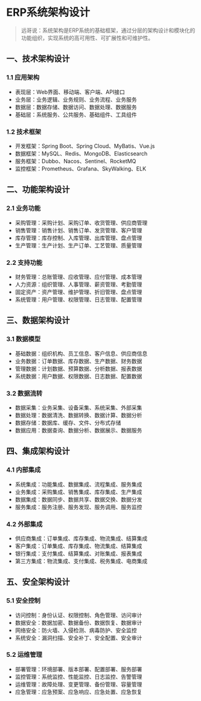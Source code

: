 # ERP系统架构设计

> 远哥说：系统架构是ERP系统的基础框架，通过分层的架构设计和模块化的功能组织，实现系统的高可用性、可扩展性和可维护性。

## 一、技术架构设计

### 1.1 应用架构
- 表现层：Web界面、移动端、客户端、API接口
- 业务层：业务逻辑、业务规则、业务流程、业务服务
- 数据层：数据存储、数据访问、数据处理、数据服务
- 基础层：系统服务、公共服务、基础组件、工具组件

### 1.2 技术框架
- 开发框架：Spring Boot、Spring Cloud、MyBatis、Vue.js
- 数据框架：MySQL、Redis、MongoDB、Elasticsearch
- 服务框架：Dubbo、Nacos、Sentinel、RocketMQ
- 监控框架：Prometheus、Grafana、SkyWalking、ELK

## 二、功能架构设计

### 2.1 业务功能
- 采购管理：采购计划、采购订单、收货管理、供应商管理
- 销售管理：销售计划、销售订单、发货管理、客户管理
- 库存管理：库存控制、入库管理、出库管理、盘点管理
- 生产管理：生产计划、生产订单、工艺管理、质量管理

### 2.2 支持功能
- 财务管理：总账管理、应收管理、应付管理、成本管理
- 人力资源：组织管理、人事管理、薪资管理、考勤管理
- 固定资产：资产管理、维护管理、折旧管理、盘点管理
- 系统管理：用户管理、权限管理、日志管理、配置管理

## 三、数据架构设计

### 3.1 数据模型
- 基础数据：组织机构、员工信息、客户信息、供应商信息
- 业务数据：订单数据、库存数据、生产数据、财务数据
- 管理数据：计划数据、预算数据、分析数据、报表数据
- 系统数据：用户数据、权限数据、日志数据、配置数据

### 3.2 数据流转
- 数据采集：业务采集、设备采集、系统采集、外部采集
- 数据处理：数据清洗、数据转换、数据计算、数据分析
- 数据存储：数据库、缓存、文件、分布式存储
- 数据应用：数据查询、数据分析、数据展示、数据服务

## 四、集成架构设计

### 4.1 内部集成
- 系统集成：功能集成、数据集成、流程集成、服务集成
- 业务集成：采购集成、销售集成、库存集成、生产集成
- 数据集成：数据同步、数据共享、数据交换、数据分发
- 服务集成：服务注册、服务发现、服务调用、服务监控

### 4.2 外部集成
- 供应商集成：订单集成、库存集成、物流集成、结算集成
- 客户集成：订单集成、库存集成、物流集成、结算集成
- 银行集成：支付集成、结算集成、对账集成、报表集成
- 第三方集成：物流集成、支付集成、税务集成、电商集成

## 五、安全架构设计

### 5.1 安全控制
- 访问控制：身份认证、权限控制、角色管理、访问审计
- 数据安全：数据加密、数据备份、数据恢复、数据审计
- 网络安全：防火墙、入侵检测、病毒防护、安全监控
- 系统安全：漏洞扫描、安全补丁、安全配置、安全审计

### 5.2 运维管理
- 部署管理：环境部署、版本部署、配置部署、服务部署
- 监控管理：系统监控、性能监控、日志监控、告警管理
- 运维管理：故障处理、变更管理、备份管理、容量管理
- 应急管理：应急预案、应急响应、应急处置、应急恢复